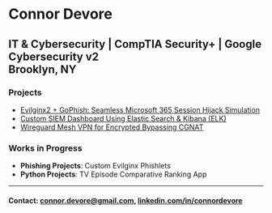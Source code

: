 # Connor Devore  
**IT & Cybersecurity | CompTIA Security+ | Google Cybersecurity v2**  
Brooklyn, NY  
---

### Projects  
- [Evilginx2 + GoPhish: Seamless Microsoft 365 Session Hijack Simulation](https://github.com/conneither/phishing-simulation-lab)  
- [Custom SIEM Dashboard Using Elastic Search & Kibana (ELK)](https://github.com/conneither/siem-dashboard-elk)  
- [Wireguard Mesh VPN for Encrypted Bypassing CGNAT](https://github.com/conneither/mesh-vpn)  


### Works in Progress  
- **Phishing Projects**: Custom Evilginx Phishlets  
- **Python Projects**: TV Episode Comparative Ranking App

---
#### Contact: <a href="mailto:connor.devore@gmail.com">connor.devore@gmail.com</a>, [linkedin.com/in/connordevore](https://linkedin.com/in/connordevore)  
